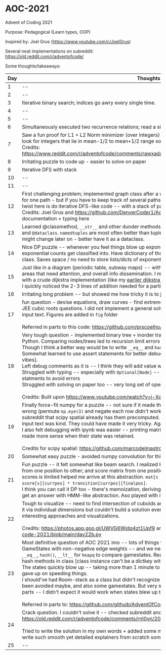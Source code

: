 # AOC-2021
Advent of Coding 2021 

Purpose: Pedagogical (Learn types, OOP)

Inspired by: Joel Grus (https://www.youtube.com/c/JoelGrus)

Several neat implementations on subreddit: https://old.reddit.com/r/adventofcode/

Some thoughts/takeaways:

| Day | Thoughts                                                                                                                                                                                                                                                                                                                                                                                                                                                                                                                                                                                                                                                                                                                                                                                                                                                                                                                                  |
|-----|-------------------------------------------------------------------------------------------------------------------------------------------------------------------------------------------------------------------------------------------------------------------------------------------------------------------------------------------------------------------------------------------------------------------------------------------------------------------------------------------------------------------------------------------------------------------------------------------------------------------------------------------------------------------------------------------------------------------------------------------------------------------------------------------------------------------------------------------------------------------------------------------------------------------------------------------|
|   1 | --                                                                                                                                                                                                                                                                                                                                                                                                                                                                                                                                                                                                                                                                                                                                                                                                                                                                                                                                        |
|   2 | --                                                                                                                                                                                                                                                                                                                                                                                                                                                                                                                                                                                                                                                                                                                                                                                                                                                                                                                                        |
|   3 | Iterative binary search; indices go awry every single time.                                                                                                                                                                                                                                                                                                                                                                                                                                                                                                                                                                                                                                                                                                                                                                                                                                                                               |
|   4 | --                                                                                                                                                                                                                                                                                                                                                                                                                                                                                                                                                                                                                                                                                                                                                                                                                                                                                                                                        |
|   5 | --                                                                                                                                                                                                                                                                                                                                                                                                                                                                                                                                                                                                                                                                                                                                                                                                                                                                                                                                        |
|   6 | Simultaneously executed two recurrence relations; read a simpler DP solution much later.                                                                                                                                                                                                                                                                                                                                                                                                                                                                                                                                                                                                                                                                                                                                                                                                                                                  |
|   7 | Saw a fun proof for L1 + L2 Norm minimizer (over integers) ; there is no closed form solution and we need to look for integers that lie in mean-1/2 to mean+1/2 range sort of<br>Credits: https://www.reddit.com/r/adventofcode/comments/rawxad/2021_day_7_part_2_i_wrote_a_paper_on_todays/                                                                                                                                                                                                                                                                                                                                                                                                                                                                                                                                                                                                                                              |
|   8 | Irritating puzzle to code up - easier to solve on paper                                                                                                                                                                                                                                                                                                                                                                                                                                                                                                                                                                                                                                                                                                                                                                                                                                                                                   |
|   9 | Iterative DFS with stack                                                                                                                                                                                                                                                                                                                                                                                                                                                                                                                                                                                                                                                                                                                                                                                                                                                                                                                  |
|  10 | --                                                                                                                                                                                                                                                                                                                                                                                                                                                                                                                                                                                                                                                                                                                                                                                                                                                                                                                                        |
|  11 | --                                                                                                                                                                                                                                                                                                                                                                                                                                                                                                                                                                                                                                                                                                                                                                                                                                                                                                                                        |
|  12 | First challenging problem; implemented graph class after a while. DFS works when you are typically looking for one path - but if you have to keep track of several paths, its better to go for several DFS runs. So the twist here is do iterative DFS-like code -- with a stack of paths instead. <br>Credits: Joel Grus and https://github.com/DenverCoder1/Advent-of-Code-2021 -- really liked the OOP + documentation + typing here                                                                                                                                                                                                                                                                                                                                                                                                                                                                                                      |
|  13 | Learned @classmethod, `__str__` and other dunder methods. Also the difference between `tuple`, `namedtuple`, and `@dataclass`. `namedtuples` are most often better than tuples. If you feel the value you store in `namedtuple` might change later on - better have it as a dataclass.                                                                                                                                                                                                                                                                                                                                                                                                                                                                                                                                                                                                                                                                |
|  14 | Nice DP puzzle -- whenever you feel things blow up exponentially, there will be some axis along which the exponential counts get classified into. Have dictionary of those classes -- and increase counts for each class. Saves space / no need to store lists/dicts of exponential size.                                                                                                                                                                                                                                                                                                                                                                                                                                                                                                                                                                                                                                                                                                                                                                                                                                                                                                                              |
|  15 | Just like in a diagram (periodic table, subway maps) -- with OOP it becomes easier to identify patterns, areas that need attention, and overall info dissemination. I might not have quickly realized updates for Part-2 with a crude dijkstra implementation (like my [earlier dijkstra code](https://github.com/suryabulusu/CSES-Python/blob/bb827e40ea8e1bf6536b1201925aaadefdccb2d2/Python_Code/Shortest_Routes_I.py)). But with object-oriented implementation, I quickly noticed the 2-3 lines of addition needed for a particular method in class.                                                                                                                                                                                                                                                                                                                                                                                                                                                                                                              |
|  16 | Irritating long problem -- but showed me how tricky it is to just brute-force bring given text to code                                                                                                                                                                                                                                                                                                                                                                                                                                                                                                                                                                                                                                                                                                                                                                                                                                    |
|  17 | fun question - devise equations, draw curves - find extremes to iterate over based on roots. reminded me of JEE cubic roots questions. I did not implement a general solution - restricted answer based on properties of input text. Figures are added in `fig` folder<br><br>Referred in parts to this code: https://github.com/prscoelho/aoc2021/blob/main/a17.py                                                                                                                                                                                                                                                                                                                                                                                                                                                                                                                                                                         |
|  18 | Very tough question - implemented binary tree + inorder traversal (using `yield from`) for the first time in Python. Comparing nodes/trees led to recursion limit errors - so I converted them back to string to compare. Though I think a better way would be to write `__eq__` and `hash()` methods. <br>Somewhat learned to use assert statements for better debugging [in earlier problems I just wrote them for vibes].<br>Left debug comments as it is -- I think they will add value when I revisit this code. <br>Struggled with typing -- especially with `Optional[Node]` -- forced me to write several `if node is None` statments to avoid errors<br>Struggled with solving on paper too -- very long set of operations on binary trees<br><br>Credits: Built upon https://www.youtube.com/watch?v=i-XccJenOMw                                                                                                               |
|  19 | Finally force-fit numpy for a puzzle -- not sure if it made things easy. I got the rotation matrix computation wrong (permute `np.eye(3)` and negate each row didn't work - can't visualize why) -- later found on subreddit that scipy spatial already has them precomputed. I'm still not sure if my code is correct - I think the input text was kind. They could have made it very tricky. Again found asserts very useful to debug.<br>I also felt debugging with ipynb was easier -- printing matrices, debugging each scanner loc, orientation made more sense when their state was retained. <br><br>Credits for scipy spatial: https://github.com/marcodelmastro/AdventOfCode2021/blob/main/Day19.ipynb                                                                                                                                                                                                                         |
|  20 | Somewhat easy puzzle - avoided numpy convolution for this one / good old python is enough                                                                                                                                                                                                                                                                                                                                                                                                                                                                                                                                                                                                                                                                                                                                                                                                                                                 |
|  21 | Fun puzzle -- it felt somewhat like beam search. I realized HMM-like nature of it early - transition matrix from one position to other; and score matrix from one position to a score. Identifying that the number of scores is limited helped me arrive at this abstraction. `mat[s + final_pos][final_pos] = sum_over_currpos score[s][currpos] * transition[currpos][finalpos]`.<br>I think you can call it DP too - there's memoization, deriving answer from subproblems etc. But it felt good to get an answer with HMM-like abstraction. Aso played with itertools cycle and product.                                                                                                                                                                                                                                                                                                                                              |
|  22 | Tough to visualize -- need to find intersection of cuboids and break into several cuboid parts. I tried solving it via individual dimensions but couldn't build a solution even for 2D. Had to refer to subreddit -- found interesting approaches and visualizations. <br><br>Credits: https://photos.app.goo.gl/UWVG6Widq4zt1Upf9 and https://github.com/juanplopes/advent-of-code-2021/blob/main/day22b.py                                                                                                                                                                                                                                                                                                                                                                                                                                                                                                                              |
|  23 | Most definitive question of AOC 2021 imo -- lots of things to learn. The abstraction is a graph of GameStates with non-negative edge weights -- and we need to find the shortest path (dijkstra). Needs `__eq__`, `hash()`, `__lt__` for `heapq` to compare gamestates. Realized the importance of `deepcopy`, importance of hash methods in class [class instance can't be a dictkey without hash], etc. <br>The states quickly blow up -- taking more than 1 minute to empty heap queue. I was too burned out and gave up on speeding things. <br>I should've had Room-stack as a class but didn't recognize it early. Deepcopy (time-consuming) could've been avoided maybe, and also some gamestates. But very satisfied with getting the right answer for both parts -- I didn't expect it would work when states blew up to 20k. <br><br>Referred in parts to: https://github.com/githuib/AdventOfCode/blob/master/year2021/day23/__init__.py |
|  24 | Crack question. I couldn't solve it -- checked subreddit and found an incredibly well written explainer here - https://old.reddit.com/r/adventofcode/comments/rnl0vn/2021_day_24_had_me_for_a_sec/hpuvs50/<br><br>Tried to write the solution in my own words + added some more details over the above solution. I aspire to write such smooth yet detailed explainers from scratch some day.                                                                                                                                                                                                                                                                                                                                                                                                                                                                                                                                             |
|  25 | --                                                                                                                                                                                                                                                                                                                                                                                                                                                                                                                                                                                                                                                                                                                                                                                                                                                                                                                                        |



